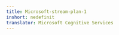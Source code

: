 ```yaml
---
title: Microsoft-stream-plan-1
inshort: nedefinit
translator: Microsoft Cognitive Services
---
```




